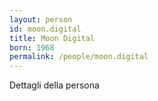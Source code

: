 ```yaml
---
layout: person
id: moon.digital
title: Moon Digital
born: 1968
permalink: /people/moon.digital
---
```


Dettagli della persona 
